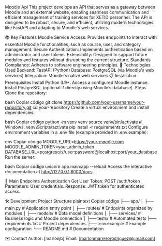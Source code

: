 Moodle Api
This project develops an API that serves as a gateway between Moodle and an external website, enabling seamless communication and efficient management of training services for XETID personnel. The API is designed to be robust, secure, and efficient, utilizing modern technologies like FastAPI and adapting to Moodle's web services.

📚 Key Features
Moodle Service Access: Provides endpoints to interact with essential Moodle functionalities, such as course, user, and category management.
Secure Authentication: Implements authentication based on administrator and user tokens.
Extensibility: Designed to support future modules and features without disrupting the current structure.
Standards Compliance: Adheres to software engineering principles.
🚀 Technologies Used
Backend: FastAPI (Python)
Database: PostgreSQL (via Moodle's web services)
Integration: Moodle's native web services
📋 Installation
Prerequisites
Install Python 3.9+.
Access a configured Moodle instance.
Install PostgreSQL (optional if directly using Moodle’s database).
Steps
Clone the repository:

bash
Copiar código
git clone https://github.com/your-username/your-repository.git
cd your-repository
Create a virtual environment and install dependencies:

bash
Copiar código
python -m venv venv
source venv/bin/activate  # Windows: venv\Scripts\activate
pip install -r requirements.txt
Configure environment variables in a .env file (example provided in .env.example):

env
Copiar código
MOODLE_URL=https://your-moodle.com
MOODLE_ADMIN_TOKEN=your_admin_token
DATABASE_URL=postgresql://user:password@localhost:port/your_database
Run the server:

bash
Copiar código
uvicorn app.main:app --reload
Access the interactive documentation at http://127.0.0.1:8000/docs.

🔑 Main Endpoints
Authentication
Get User Token:
POST /auth/token
Parameters: User credentials.
Response: JWT token for authenticated access.

🛠️ Development
Project Structure
plaintext
Copiar código
├── app/
│   ├── main.py         # Application entry point
│   ├── routes/         # Endpoints organized by modules
│   ├── models/         # Data model definitions
│   ├── services/       # Business logic and Moodle connection
│   ├── tests/          # Automated tests
├── requirements.txt    # Project dependencies
├── .env.example        # Example configuration
└── README.md           # Documentation

✉️ Contact
Author: [marlonjb]
Email: [marlonmarrerorodriguez@gmail.com]
